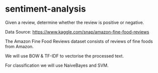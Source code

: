 # sentiment-analysis
Given a review, determine whether the review is positive or negative.

Data Source: https://www.kaggle.com/snap/amazon-fine-food-reviews

The Amazon Fine Food Reviews dataset consists of reviews of fine foods from Amazon.

We will use BOW & TF-IDF to vectorise the processed text.

For classification we will use NaiveBayes and SVM.

